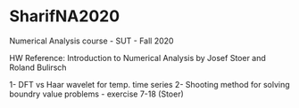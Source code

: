# SharifNA2020
Numerical Analysis course - SUT - Fall 2020

HW Reference:
Introduction to Numerical Analysis by Josef Stoer and Roland Bulirsch

1- DFT vs Haar wavelet for temp. time series
2- Shooting method for solving boundry value problems - exercise 7-18 (Stoer)
